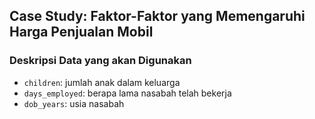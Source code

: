 ## Case Study: Faktor-Faktor yang Memengaruhi Harga Penjualan Mobil


### Deskripsi Data yang akan Digunakan
- `children`: jumlah anak dalam keluarga
- `days_employed`: berapa lama nasabah telah bekerja
- `dob_years`: usia nasabah
